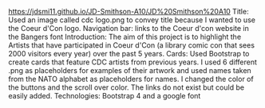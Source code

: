 https://jdsmi11.github.io/JD-Smithson-A10/JD%20Smithson%20A10
Title: Used an image called cdc logo.png to convey title because I wanted to use the Coeur d'Con logo. 
Navigation bar: links to the Coeur d'con website in the Bangers font
Introduction: The aim of this project is to highlight the Artists that have participated in Coeur d'Con (a library comic con that sees 2000 visitors every year) over the past 5 years. 
Cards: Used Bootstrap to create cards that feature CDC artists from previous years. I used 6 different .png as placeholders for examples of their artwork and used names taken from the NATO alphabet as placeholders for names. I changed the color of the buttons and the scroll over color. The links do not exist but could be easily added. 
Technologies: Bootstrap 4 and a google font
